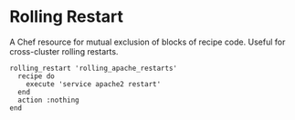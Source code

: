 Rolling Restart
=========

A Chef resource for mutual exclusion of blocks of recipe code. Useful for
cross-cluster rolling restarts.

    rolling_restart 'rolling_apache_restarts'
      recipe do
        execute 'service apache2 restart'
      end
      action :nothing
    end
